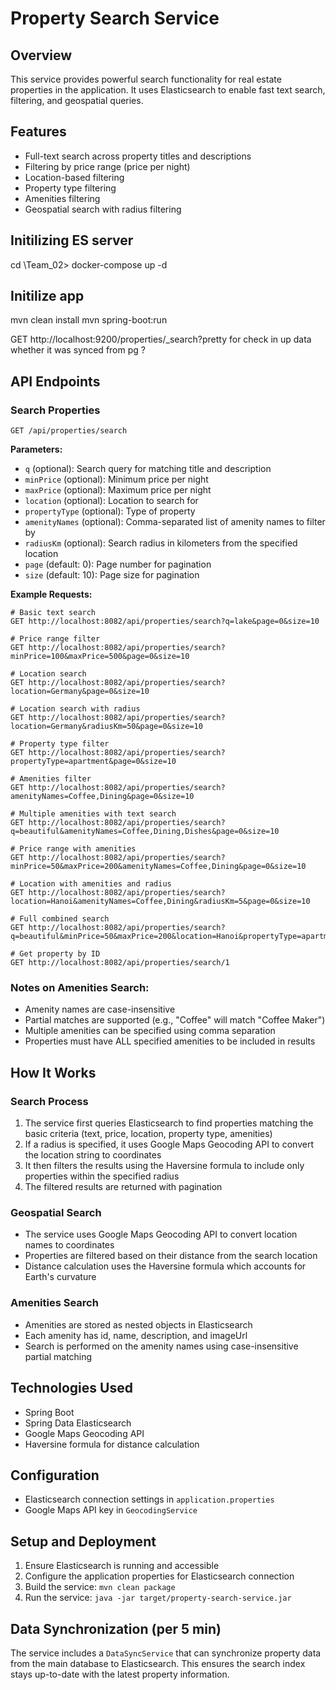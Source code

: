 # Property Search Service

## Overview
This service provides powerful search functionality for real estate properties in the application. It uses Elasticsearch to enable fast text search, filtering, and geospatial queries.

## Features
- Full-text search across property titles and descriptions
- Filtering by price range (price per night)
- Location-based filtering
- Property type filtering
- Amenities filtering
- Geospatial search with radius filtering

## Initilizing ES server
cd \Team_02> 
docker-compose up -d

## Initilize app 
mvn clean install
mvn spring-boot:run

GET http://localhost:9200/properties/_search?pretty
for check in up data whether it was synced from pg ?

## API Endpoints

### Search Properties
```
GET /api/properties/search
```

**Parameters:**
- `q` (optional): Search query for matching title and description
- `minPrice` (optional): Minimum price per night
- `maxPrice` (optional): Maximum price per night
- `location` (optional): Location to search for
- `propertyType` (optional): Type of property
- `amenityNames` (optional): Comma-separated list of amenity names to filter by
- `radiusKm` (optional): Search radius in kilometers from the specified location
- `page` (default: 0): Page number for pagination
- `size` (default: 10): Page size for pagination

**Example Requests:**
```
# Basic text search
GET http://localhost:8082/api/properties/search?q=lake&page=0&size=10

# Price range filter
GET http://localhost:8082/api/properties/search?minPrice=100&maxPrice=500&page=0&size=10

# Location search
GET http://localhost:8082/api/properties/search?location=Germany&page=0&size=10

# Location search with radius
GET http://localhost:8082/api/properties/search?location=Germany&radiusKm=50&page=0&size=10

# Property type filter
GET http://localhost:8082/api/properties/search?propertyType=apartment&page=0&size=10

# Amenities filter
GET http://localhost:8082/api/properties/search?amenityNames=Coffee,Dining&page=0&size=10

# Multiple amenities with text search
GET http://localhost:8082/api/properties/search?q=beautiful&amenityNames=Coffee,Dining,Dishes&page=0&size=10

# Price range with amenities
GET http://localhost:8082/api/properties/search?minPrice=50&maxPrice=200&amenityNames=Coffee,Dining&page=0&size=10

# Location with amenities and radius
GET http://localhost:8082/api/properties/search?location=Hanoi&amenityNames=Coffee,Dining&radiusKm=5&page=0&size=10

# Full combined search
GET http://localhost:8082/api/properties/search?q=beautiful&minPrice=50&maxPrice=200&location=Hanoi&propertyType=apartment&amenityNames=Coffee,Dining&radiusKm=5&page=0&size=10

# Get property by ID
GET http://localhost:8082/api/properties/search/1
```

### Notes on Amenities Search:
- Amenity names are case-insensitive
- Partial matches are supported (e.g., "Coffee" will match "Coffee Maker")
- Multiple amenities can be specified using comma separation
- Properties must have ALL specified amenities to be included in results

## How It Works

### Search Process
1. The service first queries Elasticsearch to find properties matching the basic criteria (text, price, location, property type, amenities)
2. If a radius is specified, it uses Google Maps Geocoding API to convert the location string to coordinates
3. It then filters the results using the Haversine formula to include only properties within the specified radius
4. The filtered results are returned with pagination

### Geospatial Search
- The service uses Google Maps Geocoding API to convert location names to coordinates
- Properties are filtered based on their distance from the search location
- Distance calculation uses the Haversine formula which accounts for Earth's curvature

### Amenities Search
- Amenities are stored as nested objects in Elasticsearch
- Each amenity has id, name, description, and imageUrl
- Search is performed on the amenity names using case-insensitive partial matching

## Technologies Used
- Spring Boot
- Spring Data Elasticsearch
- Google Maps Geocoding API
- Haversine formula for distance calculation

## Configuration
- Elasticsearch connection settings in `application.properties`
- Google Maps API key in `GeocodingService`

## Setup and Deployment
1. Ensure Elasticsearch is running and accessible
2. Configure the application properties for Elasticsearch connection
3. Build the service: `mvn clean package`
4. Run the service: `java -jar target/property-search-service.jar`

## Data Synchronization (per 5 min)
The service includes a `DataSyncService` that can synchronize property data from the main database to Elasticsearch. This ensures the search index stays up-to-date with the latest property information. 